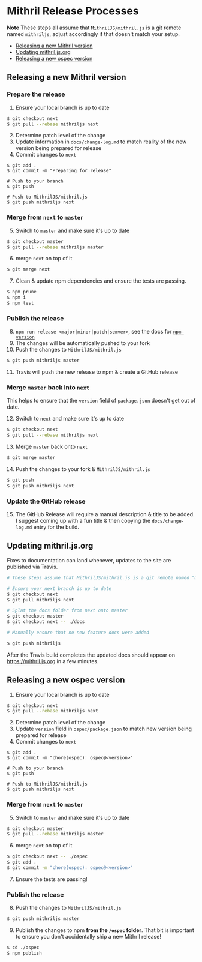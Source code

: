 # Mithril Release Processes

**Note** These steps all assume that `MithrilJS/mithril.js` is a git remote named `mithriljs`, adjust accordingly if that doesn't match your setup.

- [Releasing a new Mithril version](#releasing-a-new-mithril-version)
- [Updating mithril.js.org](#updating-mithriljsorg)
- [Releasing a new ospec version](#releasing-a-new-ospec-version)

## Releasing a new Mithril version

### Prepare the release

1. Ensure your local branch is up to date

```bash
$ git checkout next
$ git pull --rebase mithriljs next
```

2. Determine patch level of the change
3. Update information in `docs/change-log.md` to match reality of the new version being prepared for release
4. Commit changes to `next`

```
$ git add .
$ git commit -m "Preparing for release"

# Push to your branch
$ git push

# Push to MithrilJS/mithril.js
$ git push mithriljs next
```

### Merge from `next` to `master`

5. Switch to `master` and make sure it's up to date

```bash
$ git checkout master
$ git pull --rebase mithriljs master
```

6. merge `next` on top of it

```bash
$ git merge next
```

7. Clean & update npm dependencies and ensure the tests are passing.

```bash
$ npm prune
$ npm i
$ npm test
```

### Publish the release

8. `npm run release <major|minor|patch|semver>`, see the docs for [`npm version`](https://docs.npmjs.com/cli/version)
9. The changes will be automatically pushed to your fork
10. Push the changes to `MithrilJS/mithril.js`

```bash
$ git push mithriljs master
```

11. Travis will push the new release to npm & create a GitHub release

### Merge `master` back into `next`

This helps to ensure that the `version` field of `package.json` doesn't get out of date.

12. Switch to `next` and make sure it's up to date

```bash
$ git checkout next
$ git pull --rebase mithriljs next
```

13. Merge `master` back onto `next`

```bash
$ git merge master
```

14. Push the changes to your fork & `MithrilJS/mithril.js`

```bash
$ git push
$ git push mithriljs next
```

### Update the GitHub release

15. The GitHub Release will require a manual description & title to be added. I suggest coming up with a fun title & then copying the `docs/change-log.md` entry for the build.

## Updating mithril.js.org

Fixes to documentation can land whenever, updates to the site are published via Travis.

```bash
# These steps assume that MithrilJS/mithril.js is a git remote named "mithriljs"

# Ensure your next branch is up to date
$ git checkout next
$ git pull mithriljs next

# Splat the docs folder from next onto master
$ git checkout master
$ git checkout next -- ./docs

# Manually ensure that no new feature docs were added

$ git push mithriljs
```

After the Travis build completes the updated docs should appear on https://mithril.js.org in a few minutes.

## Releasing a new ospec version

1. Ensure your local branch is up to date

```bash
$ git checkout next
$ git pull --rebase mithriljs next
```

2. Determine patch level of the change
3. Update `version` field in `ospec/package.json` to match new version being prepared for release
4. Commit changes to `next`

```
$ git add .
$ git commit -m "chore(ospec): ospec@<version>"

# Push to your branch
$ git push

# Push to MithrilJS/mithril.js
$ git push mithriljs next
```

### Merge from `next` to `master`

5. Switch to `master` and make sure it's up to date

```bash
$ git checkout master
$ git pull --rebase mithriljs master
```

6. merge `next` on top of it

```bash
$ git checkout next -- ./ospec
$ git add .
$ git commit -m "chore(ospec): ospec@<version>"
```

7. Ensure the tests are passing!

### Publish the release

8. Push the changes to `MithrilJS/mithril.js`

```bash
$ git push mithriljs master
```

9. Publish the changes to npm **from the `/ospec` folder**. That bit is important to ensure you don't accidentally ship a new Mithril release!

```bash
$ cd ./ospec
$ npm publish
```
